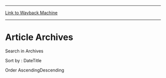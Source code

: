 
---
[Link to Wayback Machine](https://web.archive.org/web/20141018114910/http://magic.wizards.com/en/articles/archive/wing-without-color-2014-10-16)

[_metadata_:generator]:- "Drupal 7 (http://drupal.org)"
[_metadata_:publish_date]:- "2014-10-16"
[_metadata_:source]:- "div-main"
[_metadata_:title]:- "Article Archives"
[_metadata_:wayback_capture_timestamp]:- "2014-10-18 11:49:10"
[_metadata_:wayback_raw_url]:- "https://web.archive.org/web/20141018114910id_/http://magic.wizards.com/en/articles/archive/wing-without-color-2014-10-16"
[_metadata_:wayback_url]:- "http://magic.wizards.com/en/articles/archive/wing-without-color-2014-10-16"
---





Article Archives
================


 











 Search in Archives 








Sort by : 
DateTitle




Order 
AscendingDescending



 

 


 
 

  







